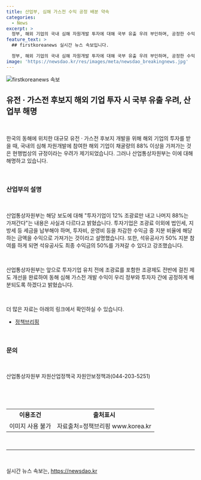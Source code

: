 ```yaml
---
title: 산업부, 심해 가스전 수익 공정 배분 약속
categories:
  - News
excerpt: >
  정부, 해외 기업의 국내 심해 자원개발 투자에 대해 국부 유출 우려 부인하며, 공정한 수익 분배 약속 산업부는 해외 기업의 국내 심해 자원개발 참여시 수익분배에 대한 우려를 부인하고, 투자기업이 조광료 이외에도 세금과 지출을 납부하며, 수익금의 일부를 가져간다고 설명했다. 또한, 향후 제도개선으로 공정한 수익 분배를 약속했다. 이에 대한 자세한 내용은 산업통상자원부 자원산업정책국 자원안보정책과(044-203-5251)로 문의할 수 있다.
feature_text: >
  ## firstkoreanews 실시간 뉴스 속보입니다.

  정부, 해외 기업의 국내 심해 자원개발 투자에 대해 국부 유출 우려 부인하며, 공정한 수익 분배 약속 산업부는 해외 기업의 국내 심해 자원개발 참여시 수익분배에 대한 우려를 부인하고, 투자기업이 조광료 이외에도 세금과 지출을 납부하며, 수익금의 일부를 가져간다고 설명했다. 또한, 향후 제도개선으로 공정한 수익 분배를 약속했다. 이에 대한 자세한 내용은 산업통상자원부 자원산업정책국 자원안보정책과(044-203-5251)로 문의할 수 있다.
image: 'https://newsdao.kr/res/images/meta/newsdao_breakingnews.jpg'
---
```


<p><img src="https://newsdao.kr/res/images/meta/newsdao_breakingnews.jpg" alt="firstkoreanews 속보" /></p>

<h2 data-ke-size="size26">유전 · 가스전 후보지 해외 기업 투자 시 국부 유출 우려, 산업부 해명</h2>

<p data-ke-size="size16">&nbsp;</p>

<p>한국의 동해에 위치한 대규모 유전 · 가스전 후보지 개발을 위해 해외 기업의 투자를 받을 때, 국내의 심해 자원개발에 참여한 해외 기업이 채굴량의 88% 이상을 가져가는 것은 현행법상의 규정이라는 우려가 제기되었습니다. 그러나 산업통상자원부는 이에 대해 해명하고 있습니다.</p>

<p data-ke-size="size16">&nbsp;</p>

<h3>산업부의 설명</h3>

<p data-ke-size="size16">&nbsp;</p>

<p>산업통상자원부는 해당 보도에 대해 "투자기업이 12% 조광료만 내고 나머지 88%는 가져간다"는 내용은 사실과 다르다고 밝혔습니다. 투자기업은 조광료 이외에 법인세, 지방세 등 세금을 납부해야 하며, 투자비, 운영비 등을 차감한 수익금 중 지분 비율에 해당하는 금액을 수익으로 가져가는 것이라고 설명했습니다. 또한, 석유공사가 50% 지분 참여를 하게 되면 석유공사도 최종 수익금의 50%를 가져갈 수 있다고 강조했습니다.</p>

<p data-ke-size="size16">&nbsp;</p>

<p>산업통상자원부는 앞으로 투자기업 유치 전에 조광료를 포함한 조광제도 전반에 걸친 제도 개선을 완료하여 동해 심해 가스전 개발 수익이 우리 정부와 투자자 간에 공정하게 배분되도록 하겠다고 밝혔습니다.</p>

<p data-ke-size="size16">&nbsp;</p>

<p>더 많은 자료는 아래의 링크에서 확인하실 수 있습니다. </p>

<ul>
  <li><a href="www.korea.kr">정책브리핑</a></li>
</ul>

<p data-ke-size="size16">&nbsp;</p>

<h3>문의</h3>

<p data-ke-size="size16">&nbsp;</p>

<p>산업통상자원부 자원산업정책국 자원안보정책과(044-203-5251)</p>

<p data-ke-size="size16">&nbsp;</p>

<p data-ke-size="size16">&nbsp;</p>

<table>
  <tbody>
    <tr>
      <td style="text-align: center; height: 17px;"><b>이용조건</b></td>
      <td style="text-align: center; height: 17px;"><b>출처표시</b></td>
    </tr>
    <tr>
      <td style="text-align: center; height: 17px;">이미지 사용 불가</td>
      <td style="text-align: center; height: 17px;">자료출처=정책브리핑 www.korea.kr</td>
    </tr>
  </tbody>
</table>

<p data-ke-size="size16">&nbsp;</p>

<hr>

<p data-ke-size="size16">&nbsp;</p>
실시간 뉴스 속보는, <a href="https://newsdao.kr" rel="dofollow">https://newsdao.kr</a>


